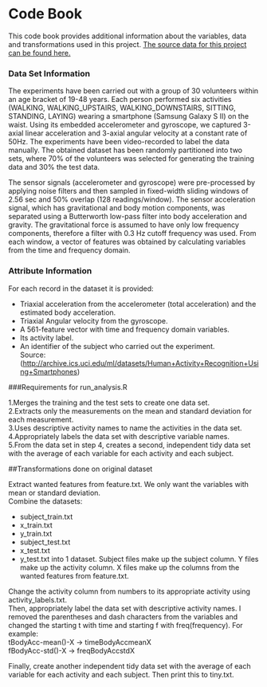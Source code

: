 # Code Book

This code book provides additional information about the variables, data and transformations used in this project.
[The source data for this project can be found here.](https://d396qusza40orc.cloudfront.net/getdata%2Fprojectfiles%2FUCI%20HAR%20Dataset.zip)

### Data Set Information
The experiments have been carried out with a group of 30 volunteers within an age bracket of 19-48 years. Each person performed six activities (WALKING, WALKING_UPSTAIRS, WALKING_DOWNSTAIRS, SITTING, STANDING, LAYING) wearing a smartphone (Samsung Galaxy S II) on the waist. Using its embedded accelerometer and gyroscope, we captured 3-axial linear acceleration and 3-axial angular velocity at a constant rate of 50Hz. The experiments have been video-recorded to label the data manually. The obtained dataset has been randomly partitioned into two sets, where 70% of the volunteers was selected for generating the training data and 30% the test data. 

The sensor signals (accelerometer and gyroscope) were pre-processed by applying noise filters and then sampled in fixed-width sliding windows of 2.56 sec and 50% overlap (128 readings/window). The sensor acceleration signal, which has gravitational and body motion components, was separated using a Butterworth low-pass filter into body acceleration and gravity. The gravitational force is assumed to have only low frequency components, therefore a filter with 0.3 Hz cutoff frequency was used. From each window, a vector of features was obtained by calculating variables from the time and frequency domain.

### Attribute Information
For each record in the dataset it is provided: 
- Triaxial acceleration from the accelerometer (total acceleration) and the estimated body acceleration. 
- Triaxial Angular velocity from the gyroscope. 
- A 561-feature vector with time and frequency domain variables. 
- Its activity label. 
- An identifier of the subject who carried out the experiment.  
Source: (http://archive.ics.uci.edu/ml/datasets/Human+Activity+Recognition+Using+Smartphones)

###Requirements for run_analysis.R

1.Merges the training and the test sets to create one data set.  
2.Extracts only the measurements on the mean and standard deviation for each measurement.  
3.Uses descriptive activity names to name the activities in the data set.    
4.Appropriately labels the data set with descriptive variable names.  
5.From the data set in step 4, creates a second, independent tidy data set with the average of each variable for each activity and each subject.  

##Transformations done on original dataset

Extract wanted features from feature.txt. We only want the variables with mean or standard deviation.  
Combine the datasets:
- subject_train.txt
- x_train.txt
- y_train.txt
- subject_test.txt
- x_test.txt
- y_test.txt
into 1 dataset. Subject files make up the subject column. Y files make up the activity column. X files make up the columns from the wanted features from feature.txt.

Change the activity column from numbers to its appropriate activity using activity_labels.txt.  
Then, appropriately label the data set with descriptive activity names. I removed the parentheses and dash characters from the variables and changed the starting t with time and starting f with freq(frequency). For example:  
tBodyAcc-mean()-X -> timeBodyAccmeanX  
fBodyAcc-std()-X -> freqBodyAccstdX

Finally, create another independent tidy data set with the average of each variable for each activity and each subject. Then print this to tiny.txt.

